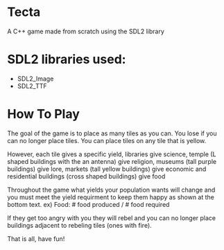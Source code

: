# Tecta
A C++ game made from scratch using the SDL2 library

# SDL2 libraries used:
- SDL2_Image
- SDL2_TTF

# How To Play
The goal of the game is to place as many tiles as you can. You lose if you can no longer place tiles. You can place tiles on any tile that is yellow.

However, each tile gives a specific yield, libraries give science, temple (L shaped buildings with the an antenna) give religion, museums (tall purple buildings) give lore, markets (tall yellow buildings) give economic and residential buildings (cross shaped buildings) give food

Throughout the game what yields your population wants will change and you must meet the yield requirment to keep them happy as shown at the bottom text. ex) Food: # food produced / # food required

If they get too angry with you they will rebel and you can no longer place buildings adjacent to rebeling tiles (ones with fire).

That is all, have fun!

